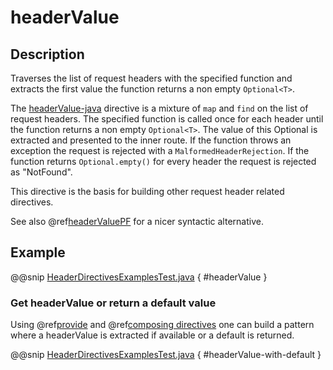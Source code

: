 <a id="headervalue-java"></a>
# headerValue

## Description

Traverses the list of request headers with the specified function and extracts the first value the function returns a non empty `Optional<T>`.

The [headerValue-java](#headervalue-java) directive is a mixture of `map` and `find` on the list of request headers. The specified function
is called once for each header until the function returns a non empty `Optional<T>`. The value of this Optional is extracted and presented to the
inner route. If the function throws an exception the request is rejected with a `MalformedHeaderRejection`. If the
function returns `Optional.empty()` for every header the request is rejected as "NotFound".

This directive is the basis for building other request header related directives.

See also @ref[headerValuePF](headerValuePF.md#headervaluepf-java) for a nicer syntactic alternative.

## Example

@@snip [HeaderDirectivesExamplesTest.java](../../../../../../../test/java/docs/http/javadsl/server/directives/HeaderDirectivesExamplesTest.java) { #headerValue }

### Get headerValue or return a default value

Using @ref[provide](../basic-directives/provide.md#provide) and @ref[composing directives](../index.md#composing-directives) one can build a pattern where a headerValue is extracted if available or a default is returned. 

@@snip [HeaderDirectivesExamplesTest.java](../../../../../../../test/java/docs/http/javadsl/server/directives/HeaderDirectivesExamplesTest.java) { #headerValue-with-default }
